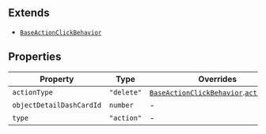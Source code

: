 ## Extends

- [`BaseActionClickBehavior`](BaseActionClickBehavior.md)

## Properties

| Property | Type | Overrides | Inherited from |
| ------ | ------ | ------ | ------ |
| <a id="actiontype"></a> `actionType` | `"delete"` | [`BaseActionClickBehavior`](BaseActionClickBehavior.md).[`actionType`](BaseActionClickBehavior.md#actiontype) | - |
| <a id="objectdetaildashcardid"></a> `objectDetailDashCardId` | `number` | - | - |
| <a id="type"></a> `type` | `"action"` | - | [`BaseActionClickBehavior`](BaseActionClickBehavior.md).[`type`](BaseActionClickBehavior.md#type) |
